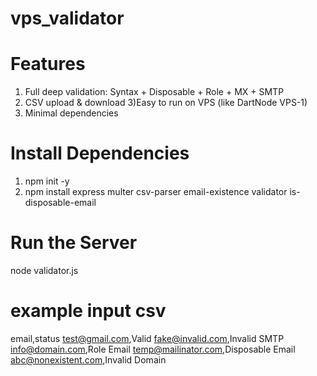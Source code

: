 # vps_validator

# Features
1) Full deep validation: Syntax + Disposable + Role + MX + SMTP
2) CSV upload & download
3)Easy to run on VPS (like DartNode VPS-1)
4) Minimal dependencies

   
# Install Dependencies
1) npm init -y
2) npm install express multer csv-parser email-existence validator is-disposable-email

# Run the Server
node validator.js

# example input csv
email,status
test@gmail.com,Valid
fake@invalid.com,Invalid SMTP
info@domain.com,Role Email
temp@mailinator.com,Disposable Email
abc@nonexistent.com,Invalid Domain


